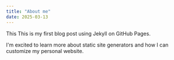 ```yaml
---
title: "About me"
date: 2025-03-13
---
```

This This is my first blog post using Jekyll on GitHub Pages.

I'm excited to learn more about static site generators and how I can customize my personal website.
